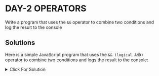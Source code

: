 # DAY-2 OPERATORS

Write a program that uses the `&&` operator to combine two conditions and log the result to the console

## Solutions

Here is a simple JavaScript program that uses the `&& (logical AND)` operator to combine two conditions and logs the result to the console:

<details>
  <summary>Click For Solution</summary>

```JS
// Define two conditions
let condition1 = true;
let condition2 = false;

// Combine the conditions using &&
let result = condition1 && condition2;

// Log the result to the console
console.log("The result of condition1 && condition2 is: " + result);

// Example with numbers
let number1 = 10;
let number2 = 20;

// Check if both numbers are greater than 5
let areBothGreaterThanFive = (number1 > 5) && (number2 > 5);

// Log the result to the console
console.log(number1 + " and " + number2 + " are both greater than 5: " + areBothGreaterThanFive);
```

### Explanation

You can run this code in any JavaScript environment, such as a web browser's console or a Node.js runtime.

</details>
